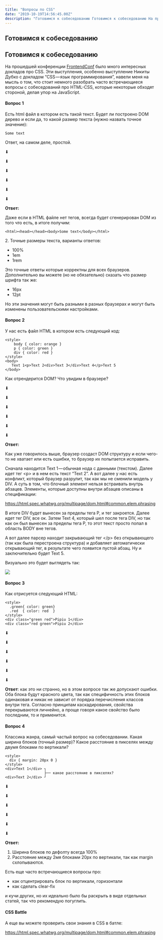 ```yaml
---
title: "Вопросы по CSS"
date: "2019-10-19T14:56:45.00Z"
description: "Готовимся к собеседованию Готовимся к собеседованию На прошедшей конференции FrontendConf [https://frontendconf.ru/] было много "
---
```


<h2 id="-">Готовимся к собеседованию</h2><h2 id="--1">Готовимся к собеседованию</h2><p>На прошедшей конференции <a href="https://frontendconf.ru/" rel="noopener noreferrer">FrontendConf</a> было много интересных докладов про CSS. Эти выступления, особенно выступление Никиты Дубко с докладом “CSS — язык программирования”, навели меня на мысль о том, что стоит немного разобрать часто встречающиеся вопросы с собеседований про HTML-CSS, которые некоторые обходят стороной, делая упор на JavaScript.</p><h4 id="-1">Вопрос 1</h4><p>Есть html файл в котором есть такой текст. Будет ли построено DOM дерево и если да, то какой размер текста (нужно назвать точное значение):</p><pre><code class="language-html">Some text</code></pre><p>Ответ, на самом деле, простой.</p><p>⬇︎</p><p>⬇︎</p><p>⬇︎</p><p>⬇︎</p><p>⬇︎</p><p>⬇︎</p><p><strong><strong>Ответ:</strong></strong></p><p>Даже если в HTML файле нет тегов, всегда будет сгенерирован DOM из того что есть, в итоге получим:</p><pre><code class="language-html">&lt;html&gt;&lt;head&gt;&lt;/head&gt;&lt;body&gt;Some text&lt;/body&gt;&lt;/html&gt;</code></pre><p>2. Точные размеры текста, варианты ответов:</p><ul><li>100%</li><li>1em</li><li>1rem</li></ul><p>Это точные ответы которые корректны для всех браузеров. Дополнительно вы можете (но не обязательно) сказать что размер шрифта так же:</p><ul><li>16px</li><li>12pt</li></ul><p>Но эти значения могут быть разными в разных браузерах и могут быть изменены пользовательскими настройками.</p><h4 id="-2">Вопрос 2</h4><p>У нас есть файл HTML в котором есть следующий код:</p><pre><code class="language-html">&lt;style&gt;
    body { color: orange }
    p { color: green }
    div { color: red }
&lt;/style&gt;
&lt;body&gt;
   Text 1&lt;p&gt;Text 2&lt;div&gt;Text 3&lt;/div&gt;Text 4&lt;/p&gt;Text 5
&lt;/body&gt;</code></pre><p>Как отрендерится DOM? Что увидим в браузере?</p><p>⬇︎</p><p>⬇︎</p><p>⬇︎</p><p>⬇︎</p><p>⬇︎</p><p>⬇︎</p><p><strong><strong>Ответ:</strong></strong></p><p>Как уже говорилось выше, браузер создаст DOM структуру и если чего-то не хватает или есть ошибки, то браузер их попытается исправить.</p><p>Сначала находится Text 1 — обычная нода с данными (текстом). Далее идет тег &lt;p&gt; и в нем есть текст “Text 2”. А вот далее у нас есть конфликт, который браузер разрулит, так как мы не сменили модель у DIV. А суть в том, что блочный элемент нельзя встраивать внутрь абзацев. Элементы, которые доступны внутри абзацев описаны в спецификации:</p><p><a href="https://html.spec.whatwg.org/multipage/dom.html#common.elem.phrasing">https://html.spec.whatwg.org/multipage/dom.html#common.elem.phrasing</a></p><p>В итоге DIV будет вынесен за пределы тега P, и тег закроется. Далее идет тег DIV, все ок. Затем Text 4, который шел после тега DIV, но так как он был вынесен за пределы тега P, то этот текст просто попал в область BODY вне тегов.</p><p>А вот далее парсер находит закрывающий тег &lt;/p&gt; без открывающего (так как была перестроена структура) и добавляет автоматически открывающий тег, в результате чего появится пустой абзац. Ну и заключительно будет Text 5.</p><p>Визуально это будет выглядеть так:</p><!--kg-card-begin: html--><img data-width="1906" data-height="606" src="https://cdn-images-1.medium.com/max/800/1*yAud-i0G5WbybpSk5HTH3w.png"><br />
</figure><!--kg-card-end: html--><h4 id="-3">Вопрос 3</h4><p>Как отрисуется следующий HTML:</p><pre><code class="language-html">&lt;style&gt;
  .green{ color: green}
  .red  { color: red  }
&lt;/style&gt;
&lt;div class="green red"&gt;Pipiu 1&lt;/div&gt;
&lt;div class="red green"&gt;Pipiu 2&lt;/div&gt;</code></pre><p>⬇︎</p><p>⬇︎</p><p>⬇︎</p><p>⬇︎</p><p>⬇︎</p><p>⬇︎</p><p><strong><strong>Ответ</strong></strong>: как это ни странно, но в этом вопросе так же допускают ошибки. Оба блока будут красного цвета, так как специфичность этих блоков одинаковая и никак не зависит от порядка перечисления классов внутри тега. Согласно принципам каскадирования, свойства перекрываются личнейно, а проще говоря какое свойство было последним, то и применится.</p><h4 id="-4">Вопрос 4</h4><p>Классика жанра, самый частый вопрос на собеседовании. Какая ширина блоков (точный размер)? Какое расстояние в пикселях между двумя блоками по вертикали?</p><pre><code class="language-html">&lt;style&gt;
  div { margin: 20px 0 }
&lt;/style&gt;
&lt;div&gt;Text 1&lt;/div&gt; ┐
                  ├── какое расстояние в пикселях?
&lt;div&gt;Text 2&lt;/div&gt; ┘</code></pre><p>⬇︎</p><p>⬇︎</p><p>⬇︎</p><p>⬇︎</p><p>⬇︎</p><p>⬇︎</p><p><strong><strong>Ответ:</strong></strong></p><ol><li>Ширина блоков по дефолту всегда 100%</li><li>Расстояние между 2мя блоками 20px по вертикали, так как margin схлопываются.</li></ol><p>Есть еще часто встречающиеся вопросы про:</p><ul><li>как отцентрировать блок по вертикали, горизонтали</li><li>как сделать clear-fix</li></ul><p>и кучи других, но их идеально было бы раскрыть в виде отдельных статей, так что рекомендую погуглить.</p><h4 id="css-battle">CSS Battle</h4><p>А еще вы можете проверить свои знания в CSS в батле:</p><p><a href="https://html.spec.whatwg.org/multipage/dom.html#common.elem.phrasing">https://html.spec.whatwg.org/multipage/dom.html#common.elem.phrasing</a></p><p></p>

